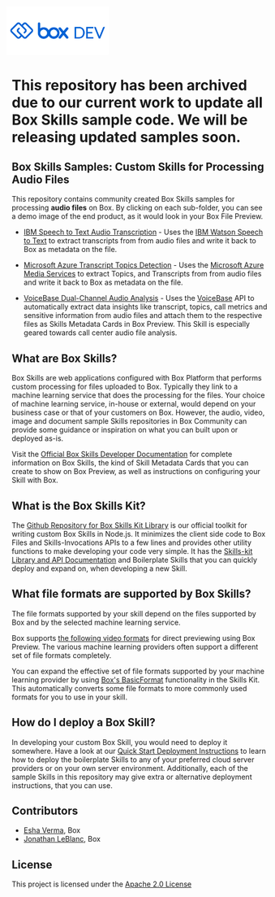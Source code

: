 <img src="images/box-dev-logo-clip.png" 
alt= “box-dev-logo” 
style="margin-left:-10px;"
width=40%;>
# This repository has been archived due to our current work to update all Box Skills sample code. We will be releasing updated samples soon.

## Box Skills Samples: Custom Skills for Processing Audio Files

This repository contains community created Box Skills samples for processing **audio files** on Box. By clicking on each sub-folder, you can see a demo image of the end product, as it would look in your Box File Preview.

* [IBM Speech to Text Audio Transcription](ibm-watson-transcript-extraction) - Uses the [IBM Watson Speech to Text](https://www.ibm.com/watson/services/speech-to-text/) to extract transcripts from from audio files and write it back to Box as metadata on the file.

* [Microsoft Azure Transcript Topics Detection](microsoft-azure-transcript-topics-detection) - Uses the [Microsoft Azure Media Services](https://docs.microsoft.com/en-us/azure/media-services/latest/analyzing-video-audio-files-concept) to extract Topics, and Transcripts from from audio files and write it back to Box as metadata on the file.

* [VoiceBase Dual-Channel Audio Analysis](voicebase-callcenter-audio-analysis) - Uses the [VoiceBase](https://developer.voicebase.com/) API to automatically extract data insights like transcript, topics, call metrics and sensitive information from audio files and attach them to the respective files as Skills Metadata Cards in Box Preview. This Skill is especially geared towards call center audio file analysis.

## What are Box Skills?

Box Skills are web applications configured with Box Platform that performs custom processing for files uploaded to Box. Typically they link to a machine learning service that does the processing for the files. Your choice of machine learning service, in-house or external, would depend on your business case or that of your customers on Box. However, the audio, video, image and document sample Skills repositories in Box Community can provide some guidance or inspiration on what you can built upon or deployed as-is.

Visit the [Official Box Skills Developer Documentation](https://developer.box.com/docs/box-skills) for complete information on Box Skills, the kind of Skill Metadata Cards that you can create to show on Box Preview, as well as instructions on configuring your Skill with Box.

## What is the Box Skills Kit?

The [Github Repository for Box Skills Kit Library](https://github.com/box/box-skills-kit-nodejs) is our official toolkit for writing custom Box Skills in Node.js. It minimizes the client side code to Box Files and Skills-Invocations APIs to a few lines and provides other utility functions to make developing your code very simple. It has the [Skills-kit Library and API Documentation](https://github.com/box/box-skills-kit-nodejs/tree/master/skills-kit-library) and Boilerplate Skills that you can quickly deploy and expand on, when developing a new Skill.

## What file formats are supported by Box Skills?

The file formats supported by your skill depend on the files supported by Box and by the selected machine learning service.

Box supports [the following video formats](https://community.box.com/t5/How-to-Guides-for-Managing/File-Types-and-Fonts-Supported-in-Box-Content-Preview/ta-p/327#Type_AudioFiles) for direct previewing using Box Preview. The various machine learning providers often support a different set of file formats completely.

You can expand the effective set of file formats supported by your machine learning provider by using [Box's BasicFormat](https://github.com/box/box-skills-kit-nodejs/tree/master/skills-kit-library#basic-format) functionality in the Skills Kit. This automatically converts some file formats to more commonly used formats for you to use in your skill.

## How do I deploy a Box Skill?

In developing your custom Box Skill, you would need to deploy it somewhere. Have a look at our [Quick Start Deployment Instructions](https://github.com/box/box-skills-kit-nodejs/tree/master/boilerplate-skills) to learn how to deploy the boilerplate Skills to any of your preferred cloud server providers or on your own server environment. Additionally, each of the sample Skills in this repository may give extra or alternative deployment instructions, that you can use.

## Contributors

* [Esha Verma](https://github.com/eshaverma), Box
* [Jonathan LeBlanc](https://github.com/jcleblanc), Box

## License

This project is licensed under the [Apache 2.0 License](LICENSE)
